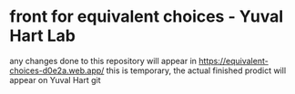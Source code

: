 # front for equivalent choices - Yuval Hart Lab
any changes done to this repository will appear in https://equivalent-choices-d0e2a.web.app/
this is temporary, the actual finished prodict will appear on Yuval Hart git

